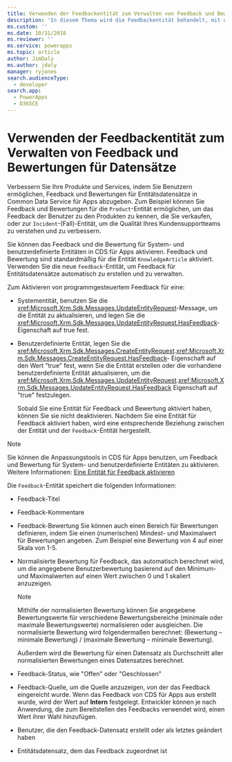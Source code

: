 ```yaml
---
title: Verwenden der Feedbackentität zum Verwalten von Feedback und Bewertungen für Datensätze (Common Data Service für Apps) | Microsoft Docs
description: 'In diesem Thema wird die Feedbackentität behandelt, mit der Feedback und Bewertungen für Datensätze abgerufen werden.'
ms.custom: ''
ms.date: 10/31/2018
ms.reviewer: ''
ms.service: powerapps
ms.topic: article
author: JimDaly
ms.author: jdaly
manager: ryjones
search.audienceType:
  - developer
search.app:
  - PowerApps
  - D365CE
---
```

# <a name="use-the-feedback-entity-to-manage-feedback-and-ratings-for-records"></a>Verwenden der Feedbackentität zum Verwalten von Feedback und Bewertungen für Datensätze

Verbessern Sie Ihre Produkte und Services, indem Sie Benutzern ermöglichen, Feedback und Bewertungen für Entitätsdatensätze in Common Data Service für Apps abzugeben. Zum Beispiel können Sie Feedback und Bewertungen für die `Product`-Entität ermöglichen, um das Feedback der Benutzer zu den Produkten zu kennen, die Sie verkaufen, oder zur `Incident`-(Fall)-Entität, um die Qualität Ihres Kundensupportteams zu verstehen und zu verbessern.  
  
 Sie können das Feedback und die Bewertung für System- und benutzerdefinierte Entitäten in CDS für Apps aktivieren. Feedback und Bewertung sind standardmäßig für die Entität `KnowledgeArticle` aktiviert. Verwenden Sie die neue `Feedback`-Entität, um Feedback für Entitätsdatensätze automatisch zu erstellen und zu verwalten.  
  
 Zum Aktivieren von programmgesteuertem Feedback für eine:  
  
- Systementität, benutzen Sie die <xref:Microsoft.Xrm.Sdk.Messages.UpdateEntityRequest>-Message, um die Entität zu aktualisieren, und legen Sie die <xref:Microsoft.Xrm.Sdk.Messages.UpdateEntityRequest.HasFeedback>-Eigenschaft auf true fest.  
  
- Benutzerdefinierte Entität, legen Sie die <xref:Microsoft.Xrm.Sdk.Messages.CreateEntityRequest>.<xref:Microsoft.Xrm.Sdk.Messages.CreateEntityRequest.HasFeedback>- Eigenschaft auf den Wert "true" fest, wenn Sie die Entität erstellen oder die vorhandene benutzerdefinierte Entität aktualisieren, um die <xref:Microsoft.Xrm.Sdk.Messages.UpdateEntityRequest>.<xref:Microsoft.Xrm.Sdk.Messages.UpdateEntityRequest.HasFeedback> Eigenschaft auf "true" festzulegen.  
  
  Sobald Sie eine Entität für Feedback und Bewertung aktiviert haben, können Sie sie nicht deaktivieren. Nachdem Sie eine Entität für Feedback aktiviert haben, wird eine entsprechende Beziehung zwischen der Entität und der `Feedback`-Entität hergestellt.  
  
> [!NOTE]
>  Sie können die Anpassungstools in CDS für Apps benutzen, um Feedback und Bewertung für System- und benutzerdefinierte Entitäten zu aktivieren. Weitere Informationen: [Eine Entität für Feedback aktivieren](http://go.microsoft.com/fwlink/p/?LinkId=785436)  
  
 Die `Feedback`-Entität speichert die folgenden Informationen:  
  
- Feedback-Titel  
  
- Feedback-Kommentare  
  
- Feedback-Bewertung Sie können auch einen Bereich für Bewertungen definieren, indem Sie einen (numerischen) Mindest- und Maximalwert für Bewertungen angeben. Zum Beispiel eine Bewertung von 4 auf einer Skala von 1-5.  
  
- Normalisierte Bewertung für Feedback, das automatisch berechnet wird, um die angegebene Benutzerbewertung basierend auf den Minimum- und Maximalwerten auf einen Wert zwischen 0 und 1 skaliert anzuzeigen.  
  
  > [!NOTE]
  >  Mithilfe der normalisierten Bewertung können Sie angegebene Bewertungswerte für verschiedene Bewertungsbereiche (minimale oder maximale Bewertungswerte) normalisieren oder ausgleichen. Die normalisierte Bewertung wird folgendermaßen berechnet: (Bewertung – minimale Bewertung) / (maximale Bewertung – minimale Bewertung).  
  >   
  >  Außerdem wird die Bewertung für einen Datensatz als Durchschnitt aller normalisierten Bewertungen eines Datensatzes berechnet.  
  
- Feedback-Status, wie "Offen" oder "Geschlossen"  
  
- Feedback-Quelle, um die Quelle anzuzeigen, von der das Feedback eingereicht wurde. Wenn das Feedback von CDS für Apps aus erstellt wurde, wird der Wert auf **Intern** festgelegt. Entwickler können je nach Anwendung, die zum Bereitstellen des Feedbacks verwendet wird, einen Wert ihrer Wahl hinzufügen.  
  
- Benutzer, die den Feedback-Datensatz erstellt oder als letztes geändert haben  
  
- Entitätsdatensatz, dem das Feedback zugeordnet ist  
  